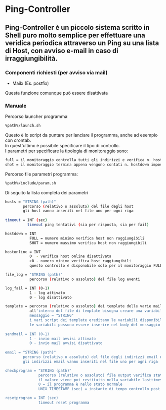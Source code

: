 # Ping-Controller
## Ping-Controller è un piccolo sistema scritto in Shell puro molto semplice per effettuare una veridica periodica attraverso un Ping su una lista di Host, con avviso e-mail in caso di irraggiungibilità.


### Componenti richiesti (per avviso via mail)

- Mailx (Es. postfix)

Questa funzione comunque può essere disattivata

### Manuale

Percorso launcher programma:

```bash
%path%/launch.sh
```

Questo è lo script da puntare per lanciare il programma, anche ad esempio con crontab.<br>
In quest'ultimo è possibile specificare il tipo di controllo.<br>
I parametri per specificare la tipologia di monitoraggio sono:

```bash
full = il monitoraggio controlla tutti gli indirizzi e verifica n. hostdown e hostonline impostati
shot = il monitoraggio termina appena vengono contati n. hostdown impostati
```

Percorso file parametri programma:

```bash
%path%/include/param.sh
```

Di seguito la lista completa dei parametri

```bash
hosts = "STRING (path)"
        percorso (relativo o assoluto) del file degli host
        gli host vanno inseriti nel file uno per ogni riga
		
timeout = INT (sec)
          timeout ping tentativi (sia per risposta, sia per fail)

hostdown = INT
           FULL = numero minimo verifica host non raggiungibili
           SHOT = numero massimo verifica host non raggiungibili

hostonline = INT
           0  - verifica host online disattivata
           >0 - numero minimo verifica host raggiungibili
           questo controllo è disponobile solo per il monitoraggio FULL

file_log = "STRING (path)"
           percorso (relativo o assoluto) del file log eventi

log_fail = INT (0-1)
           1 - log attivato
           0 - log disattivato

template = percorso (relativo o assoluto) dei template delle varie mail
           all'interno del file di template bisogna creare una variabile
           messaggio = "STRING"
           i vari script dei template ereditano le variabili disponibili
           le variabili possono essere inserire nel body del messaggio
		   
sendmail = INT (0-1)
           1 - invio mail avvisi attivato
           0 - invio mail avvisi disattivato
		   
email = "STRING (path)"
        percorso (relativo o assoluto) del file degli indirizzi email di destinazione
        gli indirizzi email vanno inseriti nel file uno per ogni riga

checkprogram = "STRING (path)"
               percorso (relativo o assoluto) file output verifica stato del programma
               il valore viene poi restituito nella variabile lasttimestamp
               0 = il programma è nello stato normale
               UNIX TIMESTAMP (sec) = instante di tempo controllo post reboot vpn

resetprogram = INT (sec)
               timeout reset programma

```
